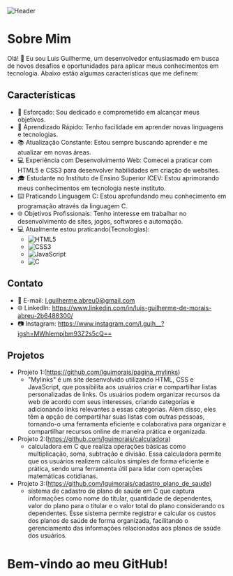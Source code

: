 ![Header](./your-header-image-name.png)
# Sobre Mim
Olá! 👋 Eu sou Luis Guilherme, um desenvolvedor entusiasmado em busca de novos desafios e oportunidades para aplicar meus conhecimentos em tecnologia. Abaixo estão algumas características que me definem:

## Características
- 💪 Esforçado: Sou dedicado e comprometido em alcançar meus objetivos.
- 🚀 Aprendizado Rápido: Tenho facilidade em aprender novas linguagens e tecnologias.
- 📚 Atualização Constante: Estou sempre buscando aprender e me atualizar em novas áreas.
- 💻 Experiência com Desenvolvimento Web: Comecei a praticar com HTML5 e CSS3 para desenvolver habilidades em criação de websites.
- 🎓 Estudante no Instituto de Ensino Superior ICEV: Estou aprimorando meus conhecimentos em tecnologia neste instituto.
- ⌨️ Praticando Linguagem C: Estou aprofundando meu conhecimento em programação através da linguagem C.
- 🌐 Objetivos Profissionais: Tenho interesse em trabalhar no desenvolvimento de sites, jogos, softwares e automação.
- 💻 Atualmente estou praticando(Tecnologias):
  - ![HTML5](https://img.shields.io/badge/-HTML5-E34F26?style=flat-square&logo=html5&logoColor=white)
  - ![CSS3](https://img.shields.io/badge/-CSS3-1572B6?style=flat-square&logo=css3&logoColor=white)
  - ![JavaScript](https://img.shields.io/badge/-JavaScript-F7DF1E?style=flat-square&logo=javascript&logoColor=black)
  - ![C](https://img.shields.io/badge/-C-00599C?style=flat-square&logo=c&logoColor=white)
## Contato
 - 📧 E-mail: l.guilherme.abreu0@gmail.com
 - 🌐 LinkedIn: https://www.linkedin.com/in/luis-guilherme-de-morais-abreu-2b6488300/
 - 📷 Instagram: https://www.instagram.com/l.guih__?igsh=MWhlempibm93Z2s5cQ==
## Projetos
- Projeto 1:(https://github.com/lguimorais/pagina_mylinks)
  - "Mylinks" é um site desenvolvido utilizando HTML, CSS e JavaScript, que possibilita aos usuários criar e compartilhar listas personalizadas de links. Os usuários podem organizar recursos da web de acordo com seus interesses, criando categorias e adicionando links relevantes a essas categorias. Além disso, eles têm a opção de compartilhar suas listas com outras pessoas, tornando-o uma ferramenta eficiente e colaborativa para organizar e compartilhar recursos online de maneira prática e organizada.
- Projeto 2:(https://github.com/lguimorais/calculadora)
  - calculadora em C que realiza operações básicas como multiplicação, soma, subtração e divisão. Essa calculadora permite que os usuários realizem cálculos simples de forma eficiente e prática, sendo uma ferramenta útil para lidar com operações matemáticas cotidianas.
- Projeto 3:(https://github.com/lguimorais/cadastro_plano_de_saude)
  - sistema de cadastro de plano de saúde em C que captura informações como nome do titular, quantidade de dependentes, valor do plano para o titular e o valor total do plano considerando os dependentes. Esse sistema permite registrar e calcular os custos dos planos de saúde de forma organizada, facilitando o gerenciamento das informações relacionadas aos planos de saúde dos usuários.

# Bem-vindo ao meu GitHub!

